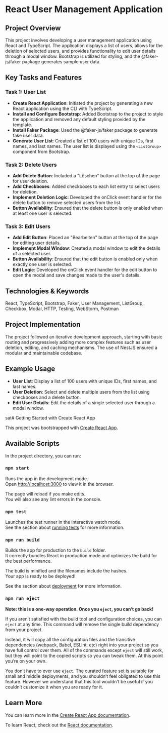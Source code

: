 # React User Management Application

## Project Overview

This project involves developing a user management application using React and TypeScript. The application displays a list of users, allows for the deletion of selected users, and provides functionality to edit user details through a modal window. Bootstrap is utilized for styling, and the @faker-js/faker package generates sample user data.

## Key Tasks and Features

### Task 1: User List

- **Create React Application**: Initiated the project by generating a new React application using the CLI with TypeScript.
- **Install and Configure Bootstrap**: Added Bootstrap to the project to style the application and removed any default styling provided by the template.
- **Install Faker Package**: Used the @faker-js/faker package to generate fake user data.
- **Generate User List**: Created a list of 100 users with unique IDs, first names, and last names. The user list is displayed using the `<ListGroup>` component from Bootstrap.

### Task 2: Delete Users

- **Add Delete Button**: Included a "Löschen" button at the top of the page for user deletion.
- **Add Checkboxes**: Added checkboxes to each list entry to select users for deletion.
- **Implement Deletion Logic**: Developed the onClick event handler for the delete button to remove selected users from the list.
- **Button Availability**: Ensured that the delete button is only enabled when at least one user is selected.

### Task 3: Edit Users

- **Add Edit Button**: Placed an "Bearbeiten" button at the top of the page for editing user details.
- **Implement Modal Window**: Created a modal window to edit the details of a selected user.
- **Button Availability**: Ensured that the edit button is enabled only when exactly one user is selected.
- **Edit Logic**: Developed the onClick event handler for the edit button to open the modal and save changes made to the user's details.

## Technologies & Keywords

React, TypeScript, Bootstrap, Faker, User Management, ListGroup, Checkbox, Modal, HTTP, Testing, WebStorm, Postman

## Project Implementation

The project followed an iterative development approach, starting with basic routing and progressively adding more complex features such as user deletion, editing, and caching mechanisms. The use of NestJS ensured a modular and maintainable codebase.

## Example Usage

- **User List**: Display a list of 100 users with unique IDs, first names, and last names.
- **User Deletion**: Select and delete multiple users from the list using checkboxes and a delete button.
- **Edit User Details**: Edit the details of a single selected user through a modal window.



 sat# Getting Started with Create React App

This project was bootstrapped with [Create React App](https://github.com/facebook/create-react-app).

## Available Scripts

In the project directory, you can run:

### `npm start`

Runs the app in the development mode.\
Open [http://localhost:3000](http://localhost:3000) to view it in the browser.

The page will reload if you make edits.\
You will also see any lint errors in the console.

### `npm test`

Launches the test runner in the interactive watch mode.\
See the section about [running tests](https://facebook.github.io/create-react-app/docs/running-tests) for more information.

### `npm run build`

Builds the app for production to the `build` folder.\
It correctly bundles React in production mode and optimizes the build for the best performance.

The build is minified and the filenames include the hashes.\
Your app is ready to be deployed!

See the section about [deployment](https://facebook.github.io/create-react-app/docs/deployment) for more information.

### `npm run eject`

**Note: this is a one-way operation. Once you `eject`, you can’t go back!**

If you aren’t satisfied with the build tool and configuration choices, you can `eject` at any time. This command will remove the single build dependency from your project.

Instead, it will copy all the configuration files and the transitive dependencies (webpack, Babel, ESLint, etc) right into your project so you have full control over them. All of the commands except `eject` will still work, but they will point to the copied scripts so you can tweak them. At this point you’re on your own.

You don’t have to ever use `eject`. The curated feature set is suitable for small and middle deployments, and you shouldn’t feel obligated to use this feature. However we understand that this tool wouldn’t be useful if you couldn’t customize it when you are ready for it.

## Learn More

You can learn more in the [Create React App documentation](https://facebook.github.io/create-react-app/docs/getting-started).

To learn React, check out the [React documentation](https://reactjs.org/).
